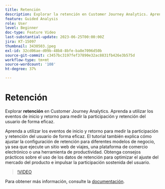 ```yaml
---
title: Retención
description: Explorar la retención en Customer Journey Analytics. Aprenda a utilizar los eventos de inicio y retorno para medir la participación y retención del usuario de forma eficaz.
feature: Guided Analysis
role: User
level: Beginner
doc-type: Feature Video
last-substantial-update: 2023-06-25T00:00:00Z
jira: KT-15097
thumbnail: 3430503.jpeg
exl-id: 32cd06ae-d09b-48b8-8bfe-ba8e7096d50b
source-git-commit: c3457bc3197fef37890e32ac8831fb426e3b575d
workflow-type: tm+mt
source-wordcount: '108'
ht-degree: 37%

---
```


# Retención

Explorar **retención** en Customer Journey Analytics. Aprenda a utilizar los eventos de inicio y retorno para medir la participación y retención del usuario de forma eficaz.

Aprenda a utilizar los eventos de inicio y retorno para medir la participación y retención del usuario de forma eficaz. El tutorial también explica cómo ajustar la configuración de retención para diferentes modelos de negocio, ya sea que ejecute un sitio web de viajes, una plataforma de comercio electrónico o una herramienta de productividad. Obtenga consejos prácticos sobre el uso de los datos de retención para optimizar el ajuste del mercado del producto e impulsar la participación sostenida del usuario.

>[!VIDEO](https://video.tv.adobe.com/v/3435781/?learn=on&captions=spa)

Para obtener más información, consulte la [documentación](https://experienceleague.adobe.com/es/docs/analytics-platform/using/guided-analysis/retention/retention-rates).
